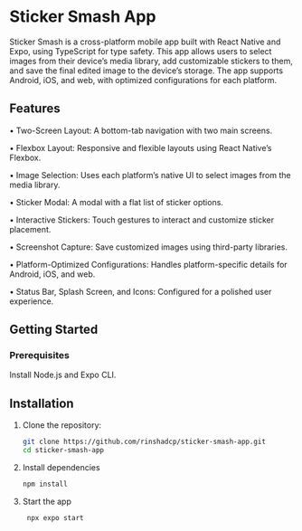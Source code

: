 # Sticker Smash App

Sticker Smash is a cross-platform mobile app built with React Native and Expo, using TypeScript for type safety. This app allows users to select images from their device’s media library, add customizable stickers to them, and save the final edited image to the device’s storage. The app supports Android, iOS, and web, with optimized configurations for each platform.

## Features

• Two-Screen Layout: A bottom-tab navigation with two main screens.

• Flexbox Layout: Responsive and flexible layouts using React Native’s Flexbox.

• Image Selection: Uses each platform’s native UI to select images from the media library.

• Sticker Modal: A modal with a flat list of sticker options.

• Interactive Stickers: Touch gestures to interact and customize sticker placement.

• Screenshot Capture: Save customized images using third-party libraries.

• Platform-Optimized Configurations: Handles platform-specific details for Android, iOS, and web.

• Status Bar, Splash Screen, and Icons: Configured for a polished user experience.

## Getting Started

### Prerequisites

Install Node.js and Expo CLI.

## Installation


1. Clone the repository:

   ```bash
   git clone https://github.com/rinshadcp/sticker-smash-app.git
   cd sticker-smash-app
   ```

2. Install dependencies

   ```bash
   npm install
   ```

3. Start the app

   ```bash
    npx expo start
   ```





